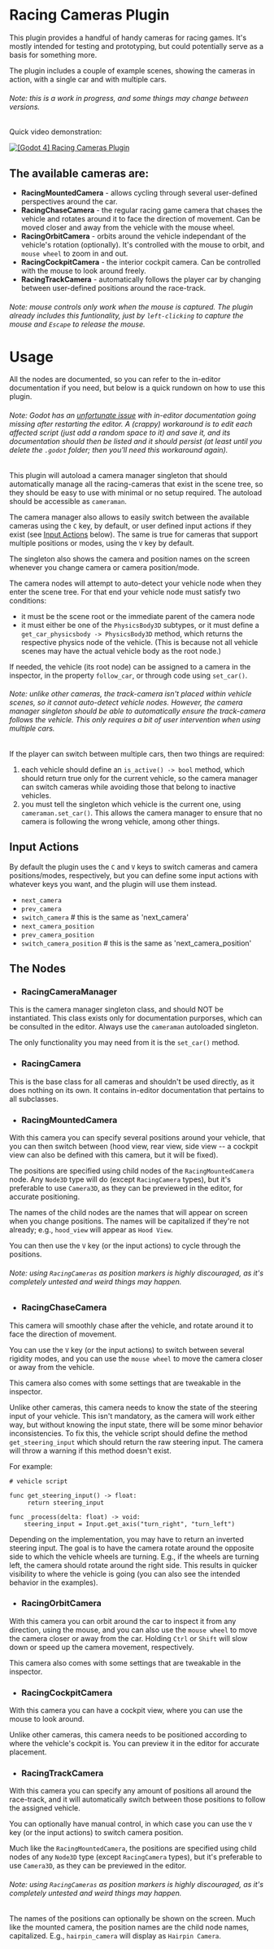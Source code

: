 # Racing Cameras Plugin

This plugin provides a handful of handy cameras for racing games. It's mostly intended for testing and prototyping, but could potentially serve as a basis for something more.

The plugin includes a couple of example scenes, showing the cameras in action, with a single car and with multiple cars.

###### Note: this is a work in progress, and some things may change between versions.

Quick video demonstration:

[![[Godot 4] Racing Cameras Plugin](https://github.com/user-attachments/assets/5ee1d305-621e-47df-b54c-bc49cbd0f094)](http://www.youtube.com/watch?v=tU3scSdb8z4 "[Godot 4] Racing Cameras Plugin")


## The available cameras are:
- **RacingMountedCamera** - allows cycling through several user-defined perspectives around the car.
- **RacingChaseCamera** - the regular racing game camera that chases the vehicle and rotates around it to face the direction of movement. Can be moved closer and away from the vehicle with the mouse wheel.
- **RacingOrbitCamera** - orbits around the vehicle independant of the vehicle's rotation (optionally). It's controlled with the mouse to orbit, and `mouse wheel` to zoom in and out.
- **RacingCockpitCamera** - the interior cockpit camera. Can be controlled with the mouse to look around freely.
- **RacingTrackCamera** - automatically follows the player car by changing between user-defined positions around the race-track.

###### Note: mouse controls only work when the mouse is captured. The plugin already includes this funtionality, just by `left-clicking` to capture the mouse and `Escape` to release the mouse.


# Usage

All the nodes are documented, so you can refer to the in-editor documentation if you need, but below is a quick rundown on how to use this plugin.

###### Note: Godot has an [unfortunate issue](https://github.com/godotengine/godot/issues/72406) with in-editor documentation going missing after restarting the editor. A (crappy) workaround is to edit each affected script (just add a random space to it) and save it, and its documentation should then be listed and it should persist (at least until you delete the `.godot` folder; then you'll need this workaround again).

This plugin will autoload a camera manager singleton that should automatically manage all the racing-cameras that exist in the scene tree, so they should be easy to use with minimal or no setup required. The autoload should be accessible as `cameraman`.

The camera manager also allows to easily switch between the available cameras using the `C` key, by default, or user defined input actions if they exist (see [Input Actions](#input-actions) below). The same is true for cameras that support multiple positions or modes, using the `V` key by default.

The singleton also shows the camera and position names on the screen whenever you change camera or camera position/mode.

The camera nodes will attempt to auto-detect your vehicle node when they enter the scene tree. For that end your vehicle node must satisfy two conditions:
- it must be the scene root or the immediate parent of the camera node
- it must either be one of the `PhysicsBody3D` subtypes, or it must define a `get_car_physicsbody -> PhysicsBody3D` method, which returns the respective physics node of the vehicle. (This is because not all vehicle scenes may have the actual vehicle body as the root node.)

If needed, the vehicle (its root node) can be assigned to a camera in the inspector, in the property `follow_car`, or through code using `set_car()`.

###### Note: unlike other cameras, the track-camera isn't placed within vehicle scenes, so it cannot auto-detect vehicle nodes. However, the camera manager singleton should be able to automatically ensure the track-camera follows the vehicle. This only requires a bit of user intervention when using multiple cars.

If the player can switch between multiple cars, then two things are required:
1. each vehicle should define an `is_active() -> bool` method, which should return true only for the current vehicle, so the camera manager can switch cameras while avoiding those that belong to inactive vehicles.
2. you must tell the singleton which vehicle is the current one, using `cameraman.set_car()`. This allows the camera manager to ensure that no camera is following the wrong vehicle, among other things.

## Input Actions

By default the plugin uses the `C` and `V` keys to switch cameras and camera positions/modes, respectively, but you can define some input actions with whatever keys you want, and the plugin will use them instead.

- `next_camera`
- `prev_camera`
- `switch_camera`            # this is the same as 'next_camera'
- `next_camera_position`
- `prev_camera_position`
- `switch_camera_position`   # this is the same as 'next_camera_position'




## The Nodes


- ### RacingCameraManager

This is the camera manager singleton class, and should NOT be instantiated. This class exists only for documentation purporses, which can be consulted in the editor. Always use the `cameraman` autoloaded singleton.

The only functionality you may need from it is the `set_car()` method.




- ### RacingCamera

This is the base class for all cameras and shouldn't be used directly, as it does nothing on its own. It contains in-editor documentation that pertains to all subclasses.




- ### RacingMountedCamera

With this camera you can specify several positions around your vehicle, that you can then switch between (hood view, rear view, side view -- a cockpit view can also be defined with this camera, but it will be fixed).

The positions are specified using child nodes of the `RacingMountedCamera` node. Any `Node3D` type will do (except `RacingCamera` types), but it's preferable to use `Camera3D`, as they can be previewed in the editor, for accurate positioning.

The names of the child nodes are the names that will appear on screen when you change positions. The names will be capitalized if they're not already; e.g., `hood_view` will appear as `Hood View`.

You can then use the `V` key (or the input actions) to cycle through the positions.

###### Note: using `RacingCameras` as position markers is highly discouraged, as it's completely untested and weird things may happen.




- ### RacingChaseCamera

This camera will smoothly chase after the vehicle, and rotate around it to face the direction of movement.

You can use the `V` key (or the input actions) to switch between several rigidity modes, and you can use the `mouse wheel` to move the camera closer or away from the vehicle.

This camera also comes with some settings that are tweakable in the inspector.

Unlike other cameras, this camera needs to know the state of the steering input of your vehicle. This isn't mandatory, as the camera will work either way, but without knowing the input state, there will be some minor behavior inconsistencies. To fix this, the vehicle script should define the method `get_steering_input` which should return the raw steering input. The camera will throw a warning if this method doesn't exist.

For example:

```gdscript
# vehicle script

func get_steering_input() -> float:
     return steering_input

func _process(delta: float) -> void:
    steering_input = Input.get_axis("turn_right", "turn_left")
```

Depending on the implementation, you may have to return an inverted steering input. The goal is to have the camera rotate around the opposite side to which the vehicle wheels are turning. E.g., if the wheels are turning left, the camera should rotate around the right side. This results in quicker visibility to where the vehicle is going (you can also see the intended behavior in the examples).


- ### RacingOrbitCamera

With this camera you can orbit around the car to inspect it from any direction, using the mouse, and you can also use the `mouse wheel` to move the camera closer or away from the car. Holding `Ctrl` or `Shift` will slow down or speed up the camera movement, respectively.

This camera also comes with some settings that are tweakable in the inspector.




- ### RacingCockpitCamera

With this camera you can have a cockpit view, where you can use the mouse to look around.

Unlike other cameras, this camera needs to be positioned according to where the vehicle's cockpit is. You can preview it in the editor for accurate placement.




- ### RacingTrackCamera

With this camera you can specify any amount of positions all around the race-track, and it will automatically switch between those positions to follow the assigned vehicle.

You can optionally have manual control, in which case you can use the `V` key (or the input actions) to switch camera position.

Much like the `RacingMountedCamera`, the positions are specified using child nodes of any `Node3D` type (except `RacingCamera` types), but it's preferable to use `Camera3D`, as they can be previewed in the editor.

###### Note: using `RacingCameras` as position markers is highly discouraged, as it's completely untested and weird things may happen.

The names of the positions can optionally be shown on the screen. Much like the mounted camera, the position names are the child node names, capitalized. E.g., `hairpin_camera` will display as `Hairpin Camera`.


